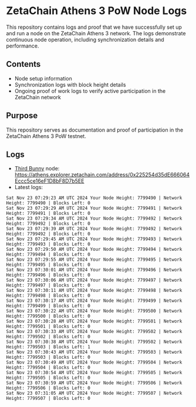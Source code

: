 # ZetaChain Athens 3 PoW Node Logs
This repository contains logs and proof that we have successfully set up and run a node on the ZetaChain Athens 3 network. The logs demonstrate continuous node operation, including synchronization details and performance.

## Contents
- Node setup information
- Synchronization logs with block height details
- Ongoing proof of work logs to verify active participation in the ZetaChain network

## Purpose
This repository serves as documentation and proof of participation in the ZetaChain Athens 3 PoW testnet.

## Logs

- [Third Bunny](https://thirdbunny.xyz/) node: https://athens.explorer.zetachain.com/address/0x225254d35dE666064Eccc5ce16eF1D8bF8D7b5EE
- Latest logs:
```
Sat Nov 23 07:29:23 AM UTC 2024 Your Node Height: 7799490 | Network Height: 7799490 | Blocks Left: 0
Sat Nov 23 07:29:29 AM UTC 2024 Your Node Height: 7799491 | Network Height: 7799491 | Blocks Left: 0
Sat Nov 23 07:29:34 AM UTC 2024 Your Node Height: 7799492 | Network Height: 7799492 | Blocks Left: 0
Sat Nov 23 07:29:39 AM UTC 2024 Your Node Height: 7799492 | Network Height: 7799492 | Blocks Left: 0
Sat Nov 23 07:29:45 AM UTC 2024 Your Node Height: 7799493 | Network Height: 7799493 | Blocks Left: 0
Sat Nov 23 07:29:50 AM UTC 2024 Your Node Height: 7799494 | Network Height: 7799494 | Blocks Left: 0
Sat Nov 23 07:29:55 AM UTC 2024 Your Node Height: 7799495 | Network Height: 7799495 | Blocks Left: 0
Sat Nov 23 07:30:01 AM UTC 2024 Your Node Height: 7799496 | Network Height: 7799496 | Blocks Left: 0
Sat Nov 23 07:30:06 AM UTC 2024 Your Node Height: 7799497 | Network Height: 7799497 | Blocks Left: 0
Sat Nov 23 07:30:11 AM UTC 2024 Your Node Height: 7799498 | Network Height: 7799498 | Blocks Left: 0
Sat Nov 23 07:30:17 AM UTC 2024 Your Node Height: 7799499 | Network Height: 7799499 | Blocks Left: 0
Sat Nov 23 07:30:22 AM UTC 2024 Your Node Height: 7799500 | Network Height: 7799500 | Blocks Left: 0
Sat Nov 23 07:30:28 AM UTC 2024 Your Node Height: 7799501 | Network Height: 7799501 | Blocks Left: 0
Sat Nov 23 07:30:33 AM UTC 2024 Your Node Height: 7799502 | Network Height: 7799502 | Blocks Left: 0
Sat Nov 23 07:30:38 AM UTC 2024 Your Node Height: 7799502 | Network Height: 7799503 | Blocks Left: 1
Sat Nov 23 07:30:43 AM UTC 2024 Your Node Height: 7799503 | Network Height: 7799503 | Blocks Left: 0
Sat Nov 23 07:30:49 AM UTC 2024 Your Node Height: 7799504 | Network Height: 7799504 | Blocks Left: 0
Sat Nov 23 07:30:54 AM UTC 2024 Your Node Height: 7799505 | Network Height: 7799505 | Blocks Left: 0
Sat Nov 23 07:30:59 AM UTC 2024 Your Node Height: 7799506 | Network Height: 7799506 | Blocks Left: 0
Sat Nov 23 07:31:05 AM UTC 2024 Your Node Height: 7799507 | Network Height: 7799507 | Blocks Left: 0
```
